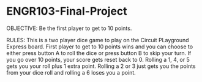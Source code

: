 # ENGR103-Final-Project
OBJECTIVE: Be the first player to get to 10 points.

RULES: This is a two player dice game to play on the Circuit PLayground Express board. First player to get to 10 points wins and you can choose to either press button A to roll the dice or press button B to skip your turn. If you go over 10 points, your score gets reset back to 0. Rolling a 1, 4, or 5 gets you your roll plus 1 extra point. Rolling a 2 or 3 just gets you the points from your dice roll and rolling a 6 loses you a point.
